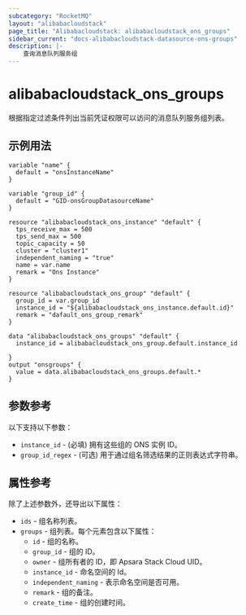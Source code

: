 ```yaml
---
subcategory: "RocketMQ"
layout: "alibabacloudstack"
page_title: "Alibabacloudstack: alibabacloudstack_ons_groups"
sidebar_current: "docs-alibabacloudstack-datasource-ons-groups"
description: |-
    查询消息队列服务组
---
```


# alibabacloudstack_ons_groups

根据指定过滤条件列出当前凭证权限可以访问的消息队列服务组列表。


## 示例用法

```
variable "name" {
  default = "onsInstanceName"
}

variable "group_id" {
  default = "GID-onsGroupDatasourceName"
}

resource "alibabacloudstack_ons_instance" "default" {
  tps_receive_max = 500
  tps_send_max = 500
  topic_capacity = 50
  cluster = "cluster1"
  independent_naming = "true"
  name = var.name
  remark = "Ons Instance"
}

resource "alibabacloudstack_ons_group" "default" {
  group_id = var.group_id
  instance_id = "${alibabacloudstack_ons_instance.default.id}"
  remark = "dafault_ons_group_remark"
}

data "alibabacloudstack_ons_groups" "default" {
  instance_id = alibabacloudstack_ons_group.default.instance_id

}
output "onsgroups" {
  value = data.alibabacloudstack_ons_groups.default.*
}
```

## 参数参考

以下支持以下参数：

* `instance_id` - (必填) 拥有这些组的 ONS 实例 ID。
* `group_id_regex` - (可选) 用于通过组名筛选结果的正则表达式字符串。

## 属性参考

除了上述参数外，还导出以下属性：

* `ids` - 组名称列表。
* `groups` - 组列表。每个元素包含以下属性：
  * `id` - 组的名称。
  * `group_id` - 组的 ID。
  * `owner` - 组所有者的 ID，即 Apsara Stack Cloud UID。
  * `instance_id` - 命名空间的 Id。
  * `independent_naming` - 表示命名空间是否可用。
  * `remark` - 组的备注。
  * `create_time` - 组的创建时间。